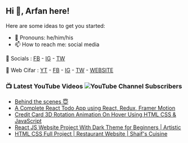 ## Hi 👋, Arfan here!

Here are some ideas to get you started:

- 🌱 Pronouns: he/him/his
- 📫 How to reach me: social media

🤙 Socials : [FB][fb] - [IG][ig] - [TW][tw]

🏦 Web Cifar : [YT][wyt] - [FB][wcfb] - [IG][wcig] - [TW][wctw] - [WEBSITE][wcwebsite]

### 📺 Latest YouTube Videos ![YouTube Channel Subscribers](https://img.shields.io/youtube/channel/subscribers/UCdxaLo9ALJgXgOUDURRPGiQ?style=social)

<!-- YOUTUBE:START -->
- [Behind the scenes 😇](https://www.youtube.com/watch?v=cfPXUsIMxMo)
- [A Complete React Todo App using React, Redux, Framer Motion](https://www.youtube.com/watch?v=W0Uf_xu350k)
- [Credit Card 3D Rotation Animation On Hover Using  HTML CSS &amp; JavaScript](https://www.youtube.com/watch?v=gvO3JTCevKc)
- [React JS Website Project With Dark Theme for Beginners | Artistic](https://www.youtube.com/watch?v=DTR2IbNBfPA)
- [HTML CSS Full Project | Restaurant Website | Shaif&#39;s Cuisine](https://www.youtube.com/watch?v=4y-_3Ayiauw)
<!-- YOUTUBE:END -->

[fb]: http://facebook.com/fb.shaifarfan08
[ig]: http://instagram.com/shaifarfan08
[tw]: http://twitter.com/shaifarfan08
[wcfb]: http://facebook.com/webcifar
[wcig]: http://instagram.com/web_cifar
[wctw]: http://twitter.com/webcifar
[wcwebsite]: http://webcifar.com
[wyt]: https://www.youtube.com/channel/UCdxaLo9ALJgXgOUDURRPGiQ
